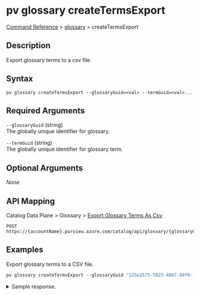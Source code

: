 # pv glossary createTermsExport
[Command Reference](../../../README.md#command-reference) > [glossary](./main.md) > createTermsExport

## Description
Export glossary terms to a csv file.

## Syntax
```
pv glossary createTermsExport --glossaryGuid=<val> --termGuid=<val>...
```

## Required Arguments
`--glossaryGuid` (string)  
The globally unique identifier for glossary.

`--termGuid` (string)  
The globally unique identifier for glossary term.

## Optional Arguments
*None*

## API Mapping
Catalog Data Plane > Glossary > [Export Glossary Terms As Csv](https://docs.microsoft.com/en-us/rest/api/purview/catalogdataplane/glossary/export-glossary-terms-as-csv)
```
POST https://{accountName}.purview.azure.com/catalog/api/glossary/{glossaryGuid}/terms/export
```

## Examples
Export glossary terms to a CSV file.
```powershell
pv glossary createTermsExport --glossaryGuid "125e2575-5823-4887-89f0-ff03a70f7c3a" --termGuid "4ba01c1e-5ef8-4457-87b4-37e2054b1cb9" --termGuid "9d1dec92-fb42-49ea-8fb8-5a0ff8898a64" --termGuid "8f925987-62d1-4ca7-a90b-3861162651e9"
```

<details><summary>Sample response.</summary>
<p>

```json
{
    "export": "/YOUR_FOLDER_PATH/export.csv",
    "status_code": 200
}
```
</p>
</details>
